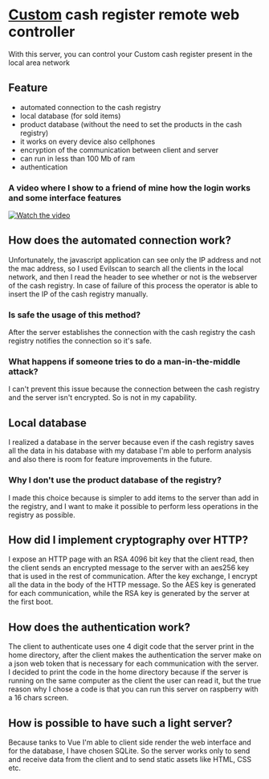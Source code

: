 # [Custom](https://www.custom.biz/it_IT/prodotti/registratori-di-cassa) cash register remote web controller
With this server, you can control your Custom cash register present in the local area network
## Feature
* automated connection to the cash registry
* local database (for sold items)
* product database (without the need to set the products in the cash registry)
* it works on every device also cellphones
* encryption of the communication between client and server
* can run in less than 100 Mb of ram
* authentication
### A video where I show to a friend of mine how the login works and some interface features
[![Watch the video](https://lh3.googleusercontent.com/FaF4OsCMVmLWXKnugf77A7-u4ry_9ky7wxZ7Lnj43Nz5OHYJiJNrk4zeAQFBgSqjUDMObkpqupU7_P6uGMXPiCPZMwBdS_aZTdVhwFQMfpoVx7LSKpaoEKA7x_r7t3knAtW7APhODpk=w2400)](https://lh3.googleusercontent.com/2Fz6Fn5zq_hh75oNLsyNqyGSHzPopHojN77Eu6GImw_3bb4JteONR_K8lnCY2nRbZQV9RD7ACVYvTHEEoW6oGt2GNkAVXzsGdHl1XI9JWwr9ojo3N7t5mYgqaux8lESdvi4mJTti4Ok=w2400)
## How does the automated connection work?
Unfortunately, the javascript application can see only the IP address and not the mac address, so I used Evilscan to search all the clients in the local network, and then I read the header to see whether or not is the webserver of the cash registry. In case of failure of this process the operator is able to insert the IP of the cash registry manually.
### Is safe the usage of this method?
After the server establishes the connection with the cash registry the cash registry notifies the connection so it's safe.
### What happens if someone tries to do a man-in-the-middle attack?
I can't prevent this issue because the connection between the cash registry and the server isn't encrypted. So is not in my capability.
## Local database
I realized a database in the server because even if the cash registry saves all the data in his database with my database I'm able to perform analysis and also there is room for feature improvements in the future.
### Why I don't use the product database of the registry?
I made this choice because is simpler to add items to the server than add in the registry, and I want to make it possible to perform less operations in the registry as possible.
## How did I implement cryptography over HTTP?
I expose an HTTP page with an RSA 4096 bit key that the client read, then the client sends an encrypted message to the server with an aes256 key that is used in the rest of communication. After the key exchange, I encrypt all the data in the body of the HTTP message. So the AES key is generated for each communication, while the RSA key is generated by the server at the first boot.
## How does the authentication work?
The client to authenticate uses one 4 digit code that the server print in the home directory, after the client makes the authentication the server make on a json web token that is necessary for each communication with the server. I decided to print the code in the home directory because if the server is running on the same computer as the client the user can read it, but the true reason why I chose a code is that you can run this server on raspberry with a 16 chars screen.
## How is possible to have such a light server?
Because tanks to Vue I'm able to client side render the web interface and for the database, I have chosen SQLite. So the server works only to send and receive data from the client and to send static assets like HTML, CSS etc.